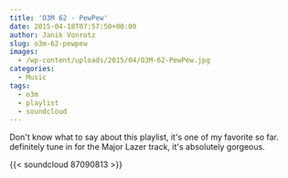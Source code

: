 ```yaml
---
title: 'O3M 62 - PewPew'
date: 2015-04-18T07:57:50+00:00
author: Janik Vonrotz
slug: o3m-62-pewpew
images:
  - /wp-content/uploads/2015/04/O3M-62-PewPew.jpg
categories:
  - Music
tags:
  - o3m
  - playlist
  - soundcloud
---
```

Don't know what to say about this playlist, it's one of my favorite so far. definitely tune in for the Major Lazer track, it's absolutely gorgeous.

{{< soundcloud 87090813 >}}